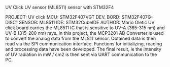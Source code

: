 UV Click
UV sensor (ML8511) sensor with STM32F4

PROJECT: UV click 
MCU: STM32F407VGT 
DEV. BORD: STM32F407G-DISC1 
SENSOR: ML8511
IDE: STM32CubeIDE 
AUTHOR: Mario Oletić
UV click board carries the ML8511 IC that is sensitive to UV-A (365-315 nm) and UV-B (315-280 nm) rays. In this project, the MCP3201 AD Converter is used to convert the analog data from the ML811 sensor. Obtained data is then read via the SPI communication interface. Functions for initializing, reading and processing data have been developed. The final result, ie the intensity of UV radiation in mW / cm2 is then sent via UART communication to the PC.
